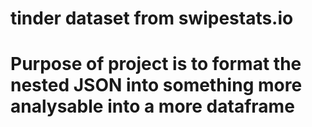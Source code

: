 # tinder dataset from swipestats.io
# Purpose of project is to format the nested JSON into something more analysable into a more dataframe
